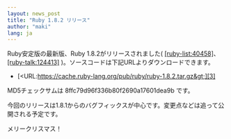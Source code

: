 ```yaml
---
layout: news_post
title: "Ruby 1.8.2 リリース"
author: "maki"
lang: ja
---
```


Ruby安定版の最新版、Ruby 1.8.2がリリースされました(
[\[ruby-list:40458\]][1]、[\[ruby-talk:124413\]][2]
)。ソースコードは下記URLよりダウンロードできます。

* [&lt;URL:https://cache.ruby-lang.org/pub/ruby/ruby-1.8.2.tar.gz&gt;][3]

MD5チェックサムは 8ffc79d96f336b80f2690a17601dea9b です。

今回のリリースは1.8.1からのバグフィックスが中心です。変更点などは追って公開される予定です。

メリークリスマス！



[1]: http://blade.nagaokaut.ac.jp/cgi-bin/scat.rb/ruby/ruby-list/40458
[2]: http://blade.nagaokaut.ac.jp/cgi-bin/scat.rb/ruby/ruby-talk/124413
[3]: https://cache.ruby-lang.org/pub/ruby/ruby-1.8.2.tar.gz
